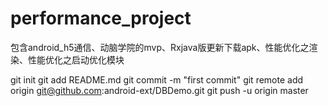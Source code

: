 # performance_project
包含android_h5通信、动脑学院的mvp、Rxjava版更新下载apk、性能优化之渲染、性能优化之启动优化模块


git init
git add README.md
git commit -m "first commit"
git remote add origin git@github.com:android-ext/DBDemo.git
git push -u origin master